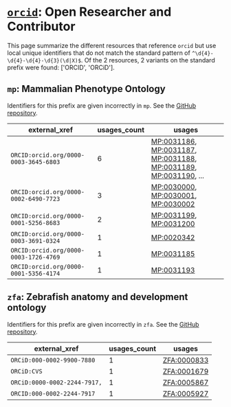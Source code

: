 # [`orcid`](https://bioregistry.io/orcid): Open Researcher and Contributor

This page summarize the different resources that reference `orcid`
but use local unique identifiers that do not match the standard pattern of
`^\d{4}-\d{4}-\d{4}-\d{3}(\d|X)$`. Of the 2 resources,
2 variants on the standard prefix were found: ['ORCID', 'ORCiD'].

## `mp`: Mammalian Phenotype Ontology

Identifiers for this prefix are given incorrectly in `mp`. See the [GitHub repository](https://github.com/mgijax/mammalian-phenotype-ontology).

| external_xref                         |   usages_count | usages                                                                                                                                                                                                                                                                                           |
|---------------------------------------|----------------|--------------------------------------------------------------------------------------------------------------------------------------------------------------------------------------------------------------------------------------------------------------------------------------------------|
| `ORCID:orcid.org/0000-0003-3645-6803` |              6 | [MP:0031186](http://purl.obolibrary.org/obo/MP_0031186), [MP:0031187](http://purl.obolibrary.org/obo/MP_0031187), [MP:0031188](http://purl.obolibrary.org/obo/MP_0031188), [MP:0031189](http://purl.obolibrary.org/obo/MP_0031189), [MP:0031190](http://purl.obolibrary.org/obo/MP_0031190), ... |
| `ORCID:orcid.org/0000-0002-6490-7723` |              3 | [MP:0030000](http://purl.obolibrary.org/obo/MP_0030000), [MP:0030001](http://purl.obolibrary.org/obo/MP_0030001), [MP:0030002](http://purl.obolibrary.org/obo/MP_0030002)                                                                                                                        |
| `ORCID:orcid.org/0000-0001-5256-8683` |              2 | [MP:0031199](http://purl.obolibrary.org/obo/MP_0031199), [MP:0031200](http://purl.obolibrary.org/obo/MP_0031200)                                                                                                                                                                                 |
| `ORCID:orcid.org/0000-0003-3691-0324` |              1 | [MP:0020342](http://purl.obolibrary.org/obo/MP_0020342)                                                                                                                                                                                                                                          |
| `ORCID:orcid.org/0000-0003-1726-4769` |              1 | [MP:0031185](http://purl.obolibrary.org/obo/MP_0031185)                                                                                                                                                                                                                                          |
| `ORCID:orcid.org/0000-0001-5356-4174` |              1 | [MP:0031193](http://purl.obolibrary.org/obo/MP_0031193)                                                                                                                                                                                                                                          |

## `zfa`: Zebrafish anatomy and development ontology

Identifiers for this prefix are given incorrectly in `zfa`. See the [GitHub repository](https://github.com/cerivs/zebrafish-anatomical-ontology).

| external_xref                |   usages_count | usages                                                    |
|------------------------------|----------------|-----------------------------------------------------------|
| `ORCiD:000-0002-9900-7880`   |              1 | [ZFA:0000833](http://purl.obolibrary.org/obo/ZFA_0000833) |
| `ORCiD:CVS`                  |              1 | [ZFA:0001679](http://purl.obolibrary.org/obo/ZFA_0001679) |
| `ORCiD:0000-0002-2244-7917,` |              1 | [ZFA:0005867](http://purl.obolibrary.org/obo/ZFA_0005867) |
| `ORCID:000-0002-2244-7917`   |              1 | [ZFA:0005927](http://purl.obolibrary.org/obo/ZFA_0005927) |

